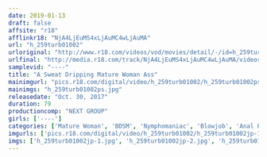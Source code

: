 ```yaml
---
date: 2019-01-13
draft: false
affsite: "r18"
afflinkr18: "NjA4LjEuMS4xLjAuMC4wLjAuMA"
url: "h_259turb01002"
urloriginal: "http://www.r18.com/videos/vod/movies/detail/-/id=h_259turb01002"
urlfinal: "http://media.r18.com/track/NjA4LjEuMS4xLjAuMC4wLjAuMA/videos/vod/movies/detail/-/id=h_259turb01002"
samplevid: "----"
title: "A Sweat Dripping Mature Woman Ass"
mainimgurl: "pics.r18.com/digital/video/h_259turb01002/h_259turb01002ps.jpg"
mainimgs: "h_259turb01002ps.jpg"
releasedate: "Oct. 30, 2017"
duration: 79
productioncomp: "NEXT GROUP"
girls: ['----']
categories: ['Mature Woman', 'BDSM', 'Nymphomaniac', 'Blowjob', 'Anal Play', 'Vibrator', 'Threesome / Foursome']
imgurls: ['pics.r18.com/digital/video/h_259turb01002/h_259turb01002jp-1.jpg', 'pics.r18.com/digital/video/h_259turb01002/h_259turb01002jp-2.jpg', 'pics.r18.com/digital/video/h_259turb01002/h_259turb01002jp-3.jpg', 'pics.r18.com/digital/video/h_259turb01002/h_259turb01002jp-4.jpg', 'pics.r18.com/digital/video/h_259turb01002/h_259turb01002jp-5.jpg', 'pics.r18.com/digital/video/h_259turb01002/h_259turb01002jp-6.jpg', 'pics.r18.com/digital/video/h_259turb01002/h_259turb01002jp-7.jpg', 'pics.r18.com/digital/video/h_259turb01002/h_259turb01002jp-8.jpg', 'pics.r18.com/digital/video/h_259turb01002/h_259turb01002jp-9.jpg', 'pics.r18.com/digital/video/h_259turb01002/h_259turb01002jp-10.jpg', 'pics.r18.com/digital/video/h_259turb01002/h_259turb01002jp-11.jpg', 'pics.r18.com/digital/video/h_259turb01002/h_259turb01002jp-12.jpg', 'pics.r18.com/digital/video/h_259turb01002/h_259turb01002jp-13.jpg', 'pics.r18.com/digital/video/h_259turb01002/h_259turb01002jp-14.jpg', 'pics.r18.com/digital/video/h_259turb01002/h_259turb01002jp-15.jpg', 'pics.r18.com/digital/video/h_259turb01002/h_259turb01002jp-16.jpg', 'pics.r18.com/digital/video/h_259turb01002/h_259turb01002jp-17.jpg', 'pics.r18.com/digital/video/h_259turb01002/h_259turb01002jp-18.jpg', 'pics.r18.com/digital/video/h_259turb01002/h_259turb01002jp-19.jpg', 'pics.r18.com/digital/video/h_259turb01002/h_259turb01002jp-20.jpg']
imgs: ['h_259turb01002jp-1.jpg', 'h_259turb01002jp-2.jpg', 'h_259turb01002jp-3.jpg', 'h_259turb01002jp-4.jpg', 'h_259turb01002jp-5.jpg', 'h_259turb01002jp-6.jpg', 'h_259turb01002jp-7.jpg', 'h_259turb01002jp-8.jpg', 'h_259turb01002jp-9.jpg', 'h_259turb01002jp-10.jpg', 'h_259turb01002jp-11.jpg', 'h_259turb01002jp-12.jpg', 'h_259turb01002jp-13.jpg', 'h_259turb01002jp-14.jpg', 'h_259turb01002jp-15.jpg', 'h_259turb01002jp-16.jpg', 'h_259turb01002jp-17.jpg', 'h_259turb01002jp-18.jpg', 'h_259turb01002jp-19.jpg', 'h_259turb01002jp-20.jpg']
---
```

